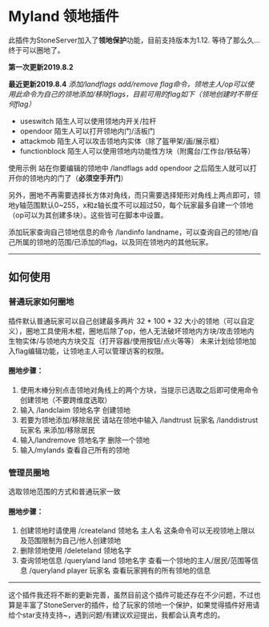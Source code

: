 # Myland 领地插件
此插件为StoneServer加入了**领地保护**功能，目前支持版本为1.12.
等待了那么久...终于可以圈地了。

**第一次更新2019.8.2**

**最近更新2019.8.4** *添加/landflags add/remove flag命令，领地主人/op可以使用此命令为自己的领地添加/移除flags，目前可用的flag如下（领地创建时不带任何flag）*
- useswitch 陌生人可以使用领地内开关/拉杆
- opendoor 陌生人可以打开领地内门/活板门
- attackmob 陌生人可以攻击领地内实体（除了盔甲架/画/展示框）
- functionblock 陌生人可以使用领地内功能性方块（附魔台/工作台/铁砧等）

使用示例 站在你要编辑的领地中 /landflags add opendoor 之后陌生人就可以打开你的领地内的门了（**必须空手开门**）

另外，圈地不再需要选择长方体对角线，而只需要选择矩形对角线上两点即可，领地y轴范围默认0~255，x和z轴长度不可以超过50，每个玩家最多自建一个领地（op可以为其创建多块）。这些皆可在脚本中设置。

添加玩家查询自己领地信息的命令 /landinfo landname，可以查询自己的领地/自己所属的领地的范围/已添加的flag，以及同在领地内的其他玩家。

---

## 如何使用

### 普通玩家如何圈地
插件默认普通玩家可以自己创建最多两片 32 * 100 * 32 大小的领地（可以自定义），圈地工具使用木棍，圈地后除了op，他人无法破坏领地内方块/攻击领地内生物实体/与领地内方块交互（打开容器/使用按钮/点火等等） 未来计划给领地加入flag编辑功能，让领地主人可以管理访客的权限。

#### 圈地步骤：
1. 使用木棒分别点击领地对角线上的两个方块，当提示已选取之后即可使用命令创建领地（不要跨维度选取）
2. 输入 /landclaim 领地名字 创建领地
3. 若要为领地添加/移除居民 请站在领地中输入  /landtrust 玩家名 /landdistrust 玩家名 来添加/移除居民
4. 输入/landremove 领地名字 删除一个领地
5. 输入/mylands 查看自己所有的领地

### 管理员圈地
选取领地范围的方式和普通玩家一致
#### 圈地步骤：
1. 创建领地时请使用 /createland 领地名 主人名 这条命令可以无视领地上限以及范围限制为自己/他人创建领地
2. 删除领地使用 /deleteland 领地名字 
3. 查询领地信息 /queryland land 领地名字 查看一个领地的主人/居民/范围等信息  /queryland player 玩家名 查看玩家拥有的所有领地的信息

---

这个插件我还将不断的更新完善，虽然目前这个插件可能还存在不少问题，不过也算是丰富了StoneServer的插件，给了玩家的领地一个保护，如果觉得插件好用请给个star支持支持~，遇到问题/有建议欢迎提出，我都会认真考虑的。

